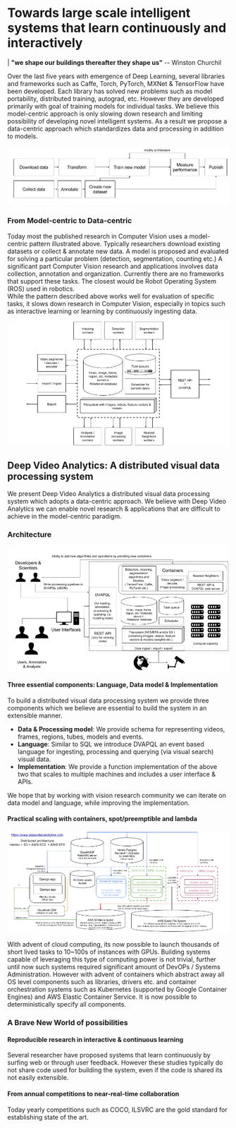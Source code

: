 # Towards large scale intelligent systems that learn continuously and interactively

| **"we shape our buildings thereafter they shape us"** -- Winston Churchil

Over the last five years with emergence of Deep Learning, several libraries and frameworks such as Caffe, Torch, 
PyTorch, MXNet & TensorFlow have been developed. Each library has solved new problems such as model portability,
distributed training, autograd, etc. However they are developed primarily with goal of training models for individual tasks. 
We believe this model-centric approach is only slowing down research and limiting possibility of developing 
novel intelligent systems. As a result we propose a data-centric approach which standardizes data and 
processing in addition to models. 

![modelcentric](figures/modelcentric.png "model centric")
 
 ### From Model-centric to Data-centric 
 Today most the published research in Computer Vision uses a model-centric pattern illustrated above. 
 Typically researchers download existing datasets or collect & annotate new data. A model is proposed and 
 evaluated for solving a particular problem (detection, segmentation, counting etc.) A significant part Computer Vision 
 research and applications involves data collection, annotation and organization. Currently there 
 are no frameworks that support these tasks. The closest would be Robot Operating System (ROS) used in robotics.  
 While the pattern described above works well for evaluation of specific tasks, it slows down research in Computer Vision, 
 especially in topics such as interactive learning or learning by continuously ingesting data. 
 
![datacentric](figures/datacentric.png "data centric")

## Deep Video Analytics: A distributed visual data processing system
We present Deep Video Analytics a distributed visual data processing system which 
adopts a data-centric approach. We believe with Deep Video Analytics we can enable novel research & 
applications that are difficult to achieve in the model-centric paradigm.  

### Architecture
![system](figures/system.png "Ideal system")

 
#### Three essential components: Language, Data model & Implementation
To build a distributed visual data processing system we provide three components which we believe are essential to build the system
in an extensible manner.

- **Data & Processing model**: We provide schema for representing videos, frames, regions, tubes, models and events.
- **Language**: Similar to SQL we introduce DVAPQL an event based language for ingesting, processing and 
  querying (via visual search) visual data.
- **Implementation**: We provide a function implementation of the above two that scales to multiple machines and includes a
  user interface & APIs.

We hope that by working with vision research community we can iterate on data model and language, while improving the implementation.

 
#### Practical scaling with containers, spot/preemptible and lambda
![cloud](figures/cloud.png "Distributed architecture")
 
With advent of cloud computing, its now possible to launch thousands of short lived tasks to
10~100s of instances with GPUs. Building systems capable of leveraging this type of computing power
 is not trivial, further until now such systems required significant amount of DevOPs / Systems Administration.
 However with advent of containers which abstract away all OS level components such as libraries, drivers etc. and
 container orchestration systems such as Kubernetes (supported by Google Container Engines) and AWS Elastic Container 
 Service. It is now possible to deterministically specify all components. 
 
### A Brave New World of possibilities 

#### Reproducible research in interactive & continuous learning
 
Several researcher have proposed systems that learn continuously by surfing web or through user feedback.
However these studies typically do not share code used for building the system, even if the code is shared 
its not easily extensible.  

#### From annual competitions to near-real-time collaboration

Today yearly competitions such as COCO, ILSVRC are the gold standard for establishing state of the art.